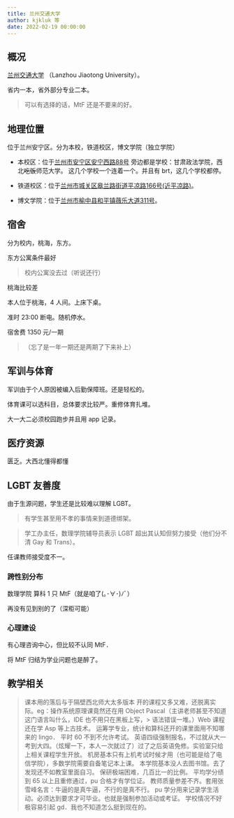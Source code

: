 ```yaml
---
title: 兰州交通大学
author: kjkluk 等
date: 2022-02-19 00:00:00
---
```


## 概况

[兰州交通大学](https://lzjtu.edu.cn/) （Lanzhou Jiaotong University）。

省内一本，省外部分专业二本。

> 可以有选择的话，MtF 还是不要来的好。
## 地理位置

位于兰州安宁区。分为本校，铁道校区，博文学院（独立学院）
- 本校区：位于[兰州市安宁区安宁西路88号](https://amap.com/place/B03A30AP9U)
 旁边都是学校：甘肃政法学院，西北~~吃饭~~师范大学。
 这几个学校一个连着一个。并且有 brt，这几个学校都停。

- 铁道校区：位于[兰州市城关区皋兰路街道平凉路166号(近平凉路)](https://amap.com/place/B03A30BCIU)。
- 博文学院：位于[兰州市榆中县和平镇薇乐大道311号](https://amap.com/place/B0HD0SY0MF)。

## 宿舍

分为校内，桃海，东方。

东方公寓条件最好

> 校内公寓没去过（听说还行）

桃海比较差

本人位于桃海，4 人间。上床下桌。

准时 23:00 断电。随机停水。

宿舍费 1350 元/一期
>（忘了是一年一期还是两期了下来补上）

## 军训与体育

军训由于个人原因被编入后勤保障班。还是轻松的。

体育课可以选科目，总体要求比较严。重修体育扎堆。

大一大二必须校园跑步并且用 app 记录。

## 医疗资源

匮乏。大西北懂得都懂

## LGBT 友善度

由于生源问题，学生还是比较难以理解 LGBT。

> 有学生甚至用不孝的事情来到道德绑架。

> 学工办主任，数理学院辅导员表示 LGBT 超出其认知但努力接受（他们分不清 Gay 和 Trans）。

任课教师接受度不一。

### 跨性别分布

数理学院 算科 1 只 MtF（就是咱了(｡･∀･)ﾉﾞ）

再没有见到别的了（深柜可能）

### 心理建设

有心理咨询中心，但比较不认同 MtF．

将 MtF 归结为学业问题也是醉了。

## 教学相关

> 课本用的落后与于隔壁西北师大太多版本
> 开的课程又多又难，还脱离实际。eg：操作系统原理课竟然还在用 Object Pascal（主讲老师甚至不知道这门语言叫什么，IDE 也不用只在黑板上写，> 语法错误一堆。）Web 课程还在学 Asp 等上古技术。
> 运筹学专业，统计和算科还开的课里面用不知哪来的 lingo．
> 平时 60 不到不允许考试。
> 英语四级强制报名，不过就从大一考到大四。（炫耀一下，本人一次就过了）过了之后英语免修。实验室只给上相关课程学生开放。
> 机房基本只有上机考试时候才用（也可能是给了电信学院），多数学院需要自备笔记本上课。
> 本学院基本没人去图书馆。去了发现还不如教室里面自习。
> 保研极端困难，几百比一的比例。
> 平均学分绩到 65 以上且重修通过，pu 合格才有学位证。
> 教师质量参差不齐。套用张雪峰名言：牛逼的是真牛逼，不行的是真不行。
> pu 学分用来记录学生活动。必须达到要求才可毕业。也就是强制参加活动或考证。
> 学校情况不好极容易引起 gd．我也不知道怎么挺到现在的。
